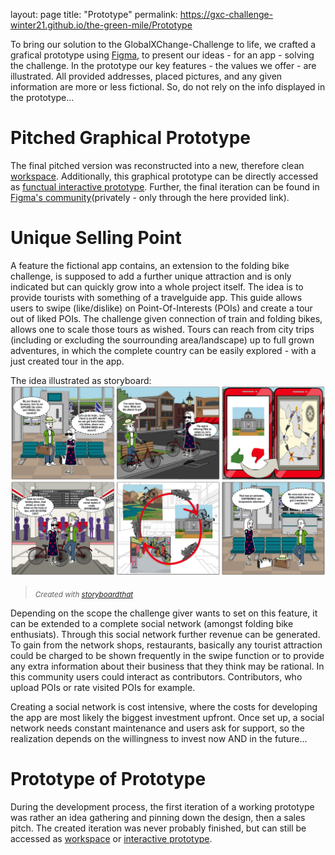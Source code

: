 layout: page
title: "Prototype"
permalink:  https://gxc-challenge-winter21.github.io/the-green-mile/Prototype

To bring our solution to the GlobalXChange-Challenge to life, we crafted a grafical prototype using [Figma](https://www.figma.com/), to present our ideas - for an app - solving the challenge. In the prototype our key features - the values we offer - are illustrated. All provided addresses, placed pictures, and any given information are more or less fictional. So, do not rely on the info displayed in the prototype...


# Pitched Graphical Prototype
The final pitched version was reconstructed into a new, therefore clean [workspace](https://www.figma.com/file/RwAh6luudybkP21LzhrzzH/Fold-a-Bike-by-Green-Mile-(Version-2)). Additionally, this graphical prototype can be directly accessed as [functual interactive prototype](https://www.figma.com/proto/RwAh6luudybkP21LzhrzzH/Fold-a-Bike-by-Green-Mile-Version-2?node-id=0%3A1). Further, the final iteration can be found in [Figma's community](https://www.figma.com/community/file/1047083912621635823)(privately - only through the here provided link).


# Unique Selling Point
A feature the fictional app contains, an extension to the folding bike challenge, is supposed to add a further unique attraction and is only indicated but can quickly grow into a whole project itself. The idea is to provide tourists with something of a travelguide app. This guide allows users to swipe (like/dislike) on Point-Of-Interests (POIs) and create a tour out of liked POIs. The challenge given connection of train and folding bikes, allows one to scale those tours as wished. Tours can reach from city trips (including or excluding the sourrounding area/landscape) up to full grown adventures, in which the complete country can be easily explored - with a just created tour in the app.  

The idea illustrated as storyboard: 
![Story of a tourist](https://raw.githubusercontent.com/gxc-challenge-winter21/the-green-mile/main/StoryBoard/Story_of_a_tourist.png?token=AO5K3FPDO3YHEBQLHPKRFWTBV533C)
><sub>_Created with [storyboardthat](https://www.storyboardthat.com/)_</sub>


Depending on the scope the challenge giver wants to set on this feature, it can be extended to a complete social network (amongst folding bike enthusiats). Through this social network further revenue can be generated.  To gain from the network shops, restaurants, basically any tourist attraction could be charged to be shown frequently in the swipe function or to provide any extra information about their business that they think may be rational. In this community users could interact as contributors. Contributors, who upload POIs or rate visited POIs for example.

Creating a social network is cost intensive, where the costs for developing the app are most likely the biggest investment upfront. Once set up, a social network needs constant maintenance and users ask for support, so the realization depends on the willingness to invest now AND in the future...  


# Prototype of Prototype
During the development process, the first iteration of a working prototype was rather an idea gathering and pinning down the design, then a sales pitch. The created iteration was never probably finished, but can still be accessed as [workspace](https://www.figma.com/file/u7GUiU8XNubRPAudbGdVub/Green-Mile?node-id=24%3A1357) or [interactive prototype](https://www.figma.com/proto/u7GUiU8XNubRPAudbGdVub/Green-Mile?node-id=3%3A24&scaling=contain&page-id=0%3A1&starting-point-node-id=3%3A24).
